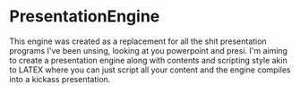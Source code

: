 # PresentationEngine
This engine was created as a replacement for all the shit presentation programs I've been unsing, looking at you powerpoint and presi. I'm aiming to create a presentation engine along with contents and scripting style akin to LATEX where you can just script all your content and the engine compiles into a kickass presentation.
